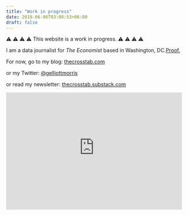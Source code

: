 ```yaml
---
title: "Work in progress"
date: 2018-06-06T03:00:53+06:00
draft: false
---
```


:warning: :warning: :warning: :warning:  This website is a work in progress. :warning: :warning: :warning: :warning:

I am a data journalist for _The Economist_ based in Washington, DC.[Proof.](https://mediadirectory.economist.com/people/g-elliott-morris-2/)

For now, go to my blog: [thecrosstab.com](https://www.thecrosstab.com)

or my Twitter: [@gelliottmorris](https://www.twitter.com/gelliottmorris)

or read my newsletter: [thecrosstab.substack.com](https://thecrosstab.substack.com)

<iframe width="480" height="320" src="https://thecrosstab.substack.com/embed" frameborder="0" scrolling="no"></iframe>